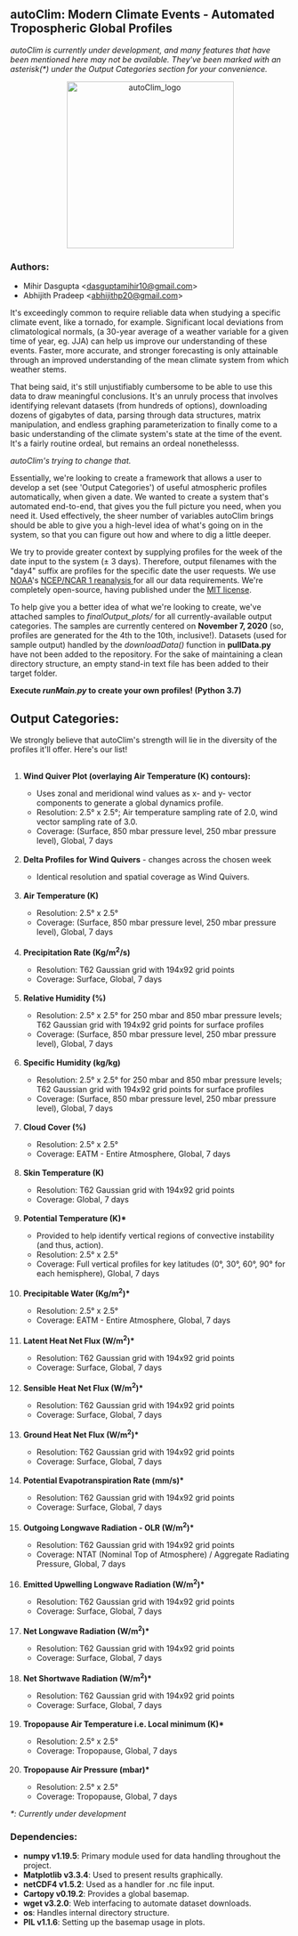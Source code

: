 
## autoClim: Modern Climate Events - Automated Tropospheric Global Profiles

*autoClim is currently under development, and many features that have been mentioned here may not be available. They've been marked with an asterisk(\*) under the Output Categories section for your convenience.*

<p align="center"><img src=https://user-images.githubusercontent.com/47943744/123750937-c550b800-d8d4-11eb-80f9-58d768010fd0.jpeg alt=autoClim_logo width="300" height="300" align="middle"></p>

### Authors:
- Mihir Dasgupta <<dasguptamihir10@gmail.com>>
- Abhijith Pradeep <<abhijithp20@gmail.com>>

It's exceedingly common to require reliable data when studying a specific climate event, like a tornado, for example. Significant local deviations from climatological normals, (a 30-year average of a weather variable for a given time of year, eg. JJA) can help us improve our understanding of these events. Faster, more accurate, and stronger forecasting is only attainable through an improved understanding of the mean climate system from which weather stems.

That being said, it's still unjustifiably cumbersome to be able to use this data to draw meaningful conclusions. It's an unruly process that involves identifying relevant datasets (from hundreds of options), downloading dozens of gigabytes of data, parsing through data structures, matrix manipulation, and endless graphing parameterization to finally come to a basic understanding of the climate system's state at the time of the event. It's a fairly routine ordeal, but remains an ordeal nonethelesss. 

*autoClim's trying to change that.*

Essentially, we're looking to create a framework that allows a user to develop a set (see 'Output Categories') of useful atmospheric profiles automatically, when given a date. We wanted to create a system that's automated end-to-end, that gives you the full picture you need, when you need it. Used effectively, the sheer number of variables autoClim brings should be able to give you a high-level idea of what's going on in the system, so that you can figure out how and where to dig a little deeper. 

We try to provide greater context by supplying profiles for the week of the date input to the system (&#177; 3 days). Therefore, output filenames with the "day4" suffix are profiles for the specific date the user requests. We use <a href="https://psl.noaa.gov/data/gridded/data.ncep.reanalysis.html" target="_blank">NOAA</a>'s <a href="http://www.atmos.albany.edu/daes/atmclasses/atm305/Kistler_2001.pdf" target="_blank"> NCEP/NCAR 1 reanalysis </a> for all our data requirements. We're completely open-source, having published under the <a href="https://github.com/Mihir-DG/autoClim/blob/main/LICENSE" target="_blank">MIT license</a>. 

To help  give you a better idea of what we're looking to create, we've attached samples to *finalOutput_plots/* for all currently-available output categories. The samples are currently centered on **November 7, 2020** (so, profiles are generated for the 4th to the 10th, inclusive!). Datasets (used for sample output) handled by the *downloadData()* function in **pullData.py** have not been added to the repository. For the sake of maintaining a clean directory structure, an empty stand-in text file has been added to their target folder.

**Execute *runMain.py* to create your own profiles! (Python 3.7)**

## Output Categories:

We strongly believe that autoClim's strength will lie in the diversity of the profiles it'll offer. Here's our list!
<ol>
													<br/>
													<li><b>Wind Quiver Plot (overlaying Air Temperature (K) contours): </b></li>
													<ul>
														<li> Uses zonal and meridional wind values as x- and y- vector components to generate a global dynamics profile. </li>
														<li>Resolution: 2.5&#xb0; x 2.5&#xb0;; Air temperature sampling rate of 2.0, wind vector sampling rate of 3.0.</li>
														<li>Coverage: (Surface, 850 mbar pressure level, 250 mbar pressure level), Global, 7 days</li>
													</ul>
  <br/>
													<li><b>Delta Profiles for Wind Quivers</b> - changes across the chosen week</li>
													<ul>
														<li>Identical resolution and spatial coverage as Wind Quivers.</li>
													</ul>
  <br/>
													<li><b>Air Temperature (K)</b></li>
													<ul>
														<li>Resolution: 2.5&#xb0; x 2.5&#xb0;</li>
														<li>Coverage: (Surface, 850 mbar pressure level, 250 mbar pressure level), Global, 7 days</li>
													</ul>
  <br/>
													<li><b>Precipitation Rate (Kg/m<sup>2</sup>/s) </b></li>
													<ul>
														<li>Resolution: T62 Gaussian grid with 194x92 grid points</li>
														<li>Coverage: Surface, Global, 7 days</li>
													</ul>
  <br/>
													<li><b>Relative Humidity (%)</b></li>
													<ul>
														<li>Resolution: 2.5&#xb0; x 2.5&#xb0; for 250 mbar and 850 mbar pressure levels; T62 Gaussian grid with 194x92 grid points for surface profiles </li>
														<li>Coverage: (Surface, 850 mbar pressure level, 250 mbar pressure level), Global, 7 days</li>
													</ul>
  <br/>
													<li><b>Specific Humidity (kg/kg)</b></li>
													<ul>
														<li>Resolution: 2.5&#xb0; x 2.5&#xb0; for 250 mbar and 850 mbar pressure levels; T62 Gaussian grid with 194x92 grid points for surface profiles </li>
														<li>Coverage: (Surface, 850 mbar pressure level, 250 mbar pressure level), Global, 7 days</li>
													</ul>
  <br/>
													<li><b>Cloud Cover (%)</b></li>
													<ul>
														<li>Resolution: 2.5&#xb0; x 2.5&#xb0;</li>
														<li>Coverage: EATM - Entire Atmosphere, Global, 7 days</li>
													</ul>
  <br/>
													<li><b>Skin Temperature (K) </b></li>
													<ul>
														<li>Resolution: T62 Gaussian grid with 194x92 grid points</li>
														<li>Coverage: Global, 7 days</li>
													</ul>
  <br/>
													<li><b>Potential Temperature (K)*</b></li>
													<ul>
														<li>Provided to help identify vertical regions of convective instability (and thus, action).
														<li>Resolution: 2.5&#xb0; x 2.5&#xb0;</li>
														<li>Coverage: Full vertical profiles for key latitudes (0&#xb0;, 30&#xb0;, 60&#xb0;, 90&#xb0; for each hemisphere), Global, 7 days
													</ul>
  <br/>
                          <li><b>Precipitable Water (Kg/m<sup>2</sup>)*</b></li>
												 	<ul>
												 		<li>Resolution: 2.5&#xb0; x 2.5&#xb0;</li>
														<li>Coverage: EATM - Entire Atmosphere, Global, 7 days</li>
													</ul>
  <br/>
													<li><b>Latent Heat Net Flux (W/m<sup>2</sup>)*</b></li>
													<ul>
														<li>Resolution: T62 Gaussian grid with 194x92 grid points</li>
														<li>Coverage: Surface, Global, 7 days</li>
													</ul>
  <br/>
													<li><b>Sensible Heat Net Flux (W/m<sup>2</sup>)*</b></li>
													<ul>
														<li>Resolution: T62 Gaussian grid with 194x92 grid points</li>
														<li>Coverage: Surface, Global, 7 days</li>
													</ul>
  <br/>
													<li><b>Ground Heat Net Flux (W/m<sup>2</sup>)*</b></li>
													<ul>
														<li>Resolution: T62 Gaussian grid with 194x92 grid points</li>
														<li>Coverage: Surface, Global, 7 days</li>
													</ul>
  <br/>
													<li><b>Potential Evapotranspiration Rate (mm/s)*</b></li>
													<ul>
														<li>Resolution: T62 Gaussian grid with 194x92 grid points</li>
														<li>Coverage: Surface, Global, 7 days</li>
													</ul>
  <br/>
													<li><b>Outgoing Longwave Radiation - OLR (W/m<sup>2</sup>)*</b></li>
													<ul>
														<li>Resolution: T62 Gaussian grid with 194x92 grid points</li>
														<li>Coverage: NTAT (Nominal Top of Atmosphere) / Aggregate Radiating Pressure, Global, 7 days</li>
													</ul>
  <br/>
													<li><b>Emitted Upwelling Longwave Radiation (W/m<sup>2</sup>)*</b></li>
													<ul>
														<li>Resolution: T62 Gaussian grid with 194x92 grid points</li>
														<li>Coverage: Surface, Global, 7 days</li>
													</ul>
  <br/>
													<li><b>Net Longwave Radiation (W/m<sup>2</sup>)*</b></li>
													<ul>
														<li>Resolution: T62 Gaussian grid with 194x92 grid points</li>
														<li>Coverage: Surface, Global, 7 days</li>
													</ul>
  <br/>
													<li><b>Net Shortwave Radiation (W/m<sup>2</sup>)*</b></li>
													<ul>
														<li>Resolution: T62 Gaussian grid with 194x92 grid points</li>
														<li>Coverage: Surface, Global, 7 days</li>
													</ul>
  <br/>
													<li><b>Tropopause Air Temperature i.e. Local minimum (K)*</b></li>
													<ul>
														<li>Resolution: 2.5&#xb0; x 2.5&#xb0;</li>
														<li>Coverage: Tropopause, Global, 7 days</li>
													</ul>
  <br/>
													<li><b>Tropopause Air Pressure (mbar)*</b></li>
													<ul>
														<li>Resolution: 2.5&#xb0; x 2.5&#xb0;</li>
														<li>Coverage: Tropopause, Global, 7 days</li>
													</ul>
												</ol>
<em>*: Currently under development</em>
 

### Dependencies:
- **numpy v1.19.5**: Primary module used for data handling throughout the project.
- **Matplotlib v3.3.4**: Used to present results graphically.
- **netCDF4 v1.5.2**: Used as a handler for .nc file input.
- **Cartopy v0.19.2**: Provides a global basemap.
- **wget v3.2.0**: Web interfacing to automate dataset downloads.
- **os**: Handles internal directory structure.
- **PIL v1.1.6**: Setting up the basemap usage in plots.


